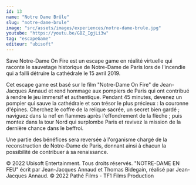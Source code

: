 ```yaml
---
id: 13
name: "Notre Dame Brûle"
slug: "notre-dame-brule"
image: "src/assets/images/experiences/notre-dame-brule.jpg"
youtube: "https://youtu.be/GBZ_IgjLi3w"
tag: "escapeGame"
editeur: "ubisoft"
---
```



Save Notre-Dame On Fire est un escape game en réalité virtuelle qui raconte le sauvetage historique de Notre-Dame de Paris lors de l'incendie qui a failli détruire la cathédrale le 15 avril 2019.

Cet escape game est basé sur le film "Notre-Dame On Fire" de Jean-Jacques Annaud et rend hommage aux pompiers de Paris qui ont contribué à rendre le jeu immersif et authentique. Pendant 45 minutes, devenez un pompier qui sauve la cathédrale et son trésor le plus précieux : la couronne d'épines. Cherchez le coffre de la relique sacrée, un secret bien gardé ; naviguez dans la nef en flammes après l'effondrement de la flèche ; puis montez dans la tour Nord qui surplombe Paris et revivez la mission de la dernière chance dans le beffroi.

Une partie des bénéfices sera reversée à l'organisme chargé de la reconstruction de Notre-Dame de Paris, donnant ainsi à chacun la possibilité de contribuer à sa renaissance.

© 2022 Ubisoft Entertainment. Tous droits réservés. "NOTRE-DAME EN FEU" écrit par Jean-Jacques Annaud et Thomas Bidegain, réalisé par Jean-Jacques Annaud. © 2022 Pathé Films - TF1 Films Production
